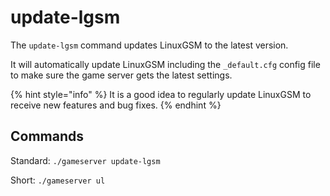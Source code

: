 # update-lgsm

The `update-lgsm` command updates LinuxGSM to the latest version.

It will automatically update LinuxGSM including the `_default.cfg` config file to make sure the game server gets the latest settings.

{% hint style="info" %}
It is a good idea to regularly update LinuxGSM to receive new features and bug fixes.
{% endhint %}

## Commands

Standard: `./gameserver update-lgsm`

Short: `./gameserver ul`

